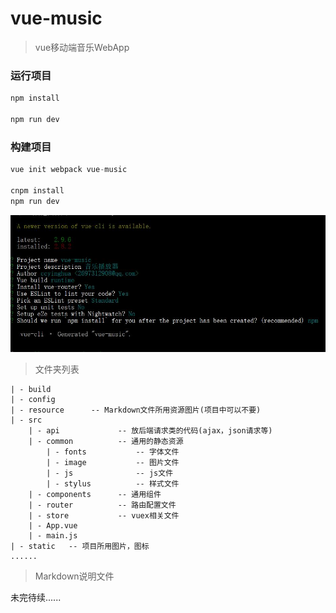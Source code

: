 # vue-music

> vue移动端音乐WebApp

### 运行项目

```javascript
npm install

npm run dev
```

### 构建项目

```javascript
vue init webpack vue-music

cnpm install
npm run dev
```
![](resource/1.jpg)


> 文件夹列表

```
| - build
| - config
| - resource      -- Markdown文件所用资源图片(项目中可以不要)
| - src
    | - api             -- 放后端请求类的代码(ajax，json请求等)
    | - common          -- 通用的静态资源
        | - fonts           -- 字体文件
        | - image           -- 图片文件
        | - js              -- js文件
        | - stylus          -- 样式文件
    | - components      -- 通用组件
    | - router          -- 路由配置文件
    | - store           -- vuex相关文件
    | - App.vue
    | - main.js
| - static   -- 项目所用图片，图标
......

```

> Markdown说明文件




未完待续......












